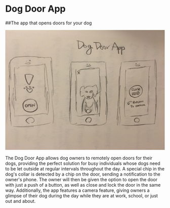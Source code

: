 # Dog Door App

##The app that opens doors for your dog

![](https://github.com/nikkiawong/CIM540/blob/master/Homework/IMG_0550.JPG)

The Dog Door App allows dog owners to remotely open doors for their dogs, providing the perfect solution for busy individuals whose dogs need to be let outside at regular intervals throughout the day. A special chip in the dog's collar is detected by a chip on the door, sending a notification to the owner's phone. The owner will then be given the option to open the door with just a push of a button, as well as close and lock the door in the same way. Additionally, the app features a camera feature, giving owners a glimpse of their dog during the day while they are at work, school, or just out and about.
